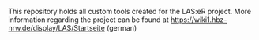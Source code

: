 This repository holds all custom tools created for the LAS:eR project.
More information regarding the project can be found at <https://wiki1.hbz-nrw.de/display/LAS/Startseite> (german)
